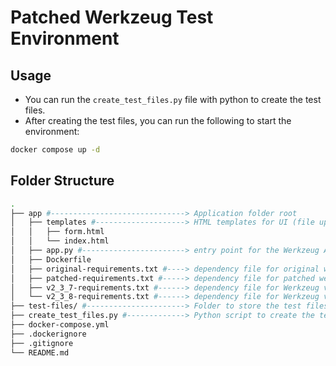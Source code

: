 # Patched Werkzeug Test Environment

## Usage
- You can run the `create_test_files.py` file with python to create the test files.
- After creating the test files, you can run the following to start the environment:
```bash
docker compose up -d 
```

## Folder Structure
```bash
.
├── app #------------------------------> Application folder root
│   ├── templates #--------------------> HTML templates for UI (file upload form)
│   │   ├── form.html
│   │   └── index.html
│   ├── app.py #-----------------------> entry point for the Werkzeug Application
│   ├── Dockerfile
│   ├── original-requirements.txt #----> dependency file for original werkzeug (Werkzeug v2.2.3) 
│   ├── patched-requirements.txt #-----> dependency file for patched werkzeug (Werkzeug-patched v2.2.4)
│   ├── v2_3_7-requirements.txt #------> dependency file for Werkzeug v2.3.7
│   └── v2_3_8-requirements.txt #------> dependency file for Werkzeug v2.3.8
├── test-files/ #----------------------> Folder to store the test files (will be created automatically)
├── create_test_files.py #-------------> Python script to create the test files
├── docker-compose.yml
├── .dockerignore
├── .gitignore
└── README.md
```